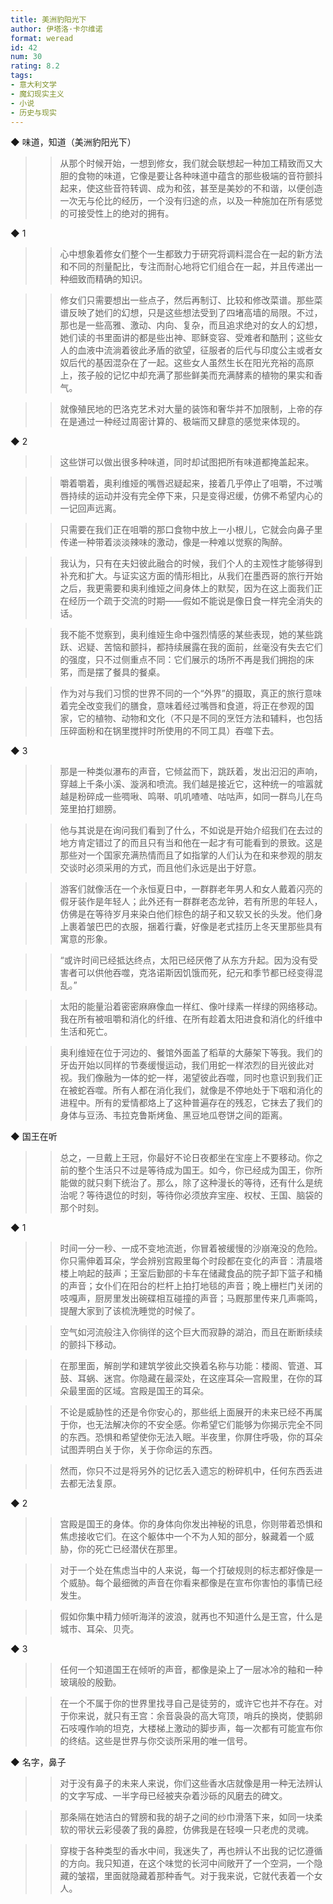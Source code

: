 ```yaml
---
title: 美洲豹阳光下
author: 伊塔洛·卡尔维诺
format: weread
id: 42
num: 30
rating: 8.2
tags:
- 意大利文学
- 魔幻现实主义
- 小说
- 历史与现实
---
```


◆ 味道，知道（美洲豹阳光下）

>> 从那个时候开始，一想到修女，我们就会联想起一种加工精致而又大胆的食物的味道，它像是要让各种味道中蕴含的那些极端的音符颤抖起来，使这些音符转调、成为和弦，甚至是美妙的不和谐，以便创造一次无与伦比的经历，一个没有归途的点，以及一种施加在所有感觉的可接受性上的绝对的拥有。


◆ 1

>> 心中想象着修女们整个一生都致力于研究将调料混合在一起的新方法和不同的剂量配比，专注而耐心地将它们组合在一起，并且传递出一种细致而精确的知识。

>> 修女们只需要想出一些点子，然后再制订、比较和修改菜谱。那些菜谱反映了她们的幻想，只是这些想法受到了四堵高墙的局限。不过，那也是一些高雅、激动、内向、复杂，而且追求绝对的女人的幻想，她们读的书里面讲的都是些出神、耶稣变容、受难者和酷刑；这些女人的血液中流淌着彼此矛盾的欲望，征服者的后代与印度公主或者女奴后代的基因混杂在了一起。这些女人虽然生长在阳光充裕的高原上，孩子般的记忆中却充满了那些鲜美而充满酵素的植物的果实和香气。

>> 就像殖民地的巴洛克艺术对大量的装饰和奢华并不加限制，上帝的存在是通过一种经过周密计算的、极端而又肆意的感觉来体现的。


◆ 2

>> 这些饼可以做出很多种味道，同时却试图把所有味道都掩盖起来。

>> 嚼着嚼着，奥利维娅的嘴唇迟疑起来，接着几乎停止了咀嚼，不过嘴唇持续的运动并没有完全停下来，只是变得迟缓，仿佛不希望内心的一记回声远离。

>> 只需要在我们正在咀嚼的那口食物中放上一小根儿，它就会向鼻子里传递一种带着淡淡辣味的激动，像是一种难以觉察的陶醉。

>> 我认为，只有在夫妇彼此融合的时候，我们个人的主观性才能够得到补充和扩大。与证实这方面的情形相比，从我们在墨西哥的旅行开始之后，我更需要和奥利维娅之间身体上的默契，因为在这上面我们正在经历一个疏于交流的时期——假如不能说是像日食一样完全消失的话。

>> 我不能不觉察到，奥利维娅生命中强烈情感的某些表现，她的某些跳跃、迟疑、苦恼和颤抖，都持续展露在我的面前，丝毫没有失去它们的强度，只不过侧重点不同：它们展示的场所不再是我们拥抱的床笫，而是摆了餐具的餐桌。

>> 作为对与我们习惯的世界不同的一个“外界”的摄取，真正的旅行意味着完全改变我们的膳食，意味着经过嘴唇和食道，将正在参观的国家，它的植物、动物和文化（不只是不同的烹饪方法和辅料，也包括压碎面粉和在锅里搅拌时所使用的不同工具）吞噬下去。


◆ 3

>> 那是一种类似瀑布的声音，它倾盆而下，跳跃着，发出汩汩的声响，穿越上千条小溪、漩涡和喷流。我们越是接近它，这种统一的喧嚣就越是粉碎成一些啁啾、鸣啭、叽叽喳喳、咕咕声，如同一群鸟儿在鸟笼里拍打翅膀。

>> 他与其说是在询问我们看到了什么，不如说是开始介绍我们在去过的地方肯定错过了的而且只有当和他在一起才有可能看到的景致。这是那些对一个国家充满热情而且了如指掌的人们认为在和来参观的朋友交谈时必须采用的方式，而且他们永远是出于好意。

>> 游客们就像活在一个永恒夏日中，一群群老年男人和女人戴着闪亮的假牙装作是年轻人；此外还有一群群老态龙钟，若有所思的年轻人，仿佛是在等待岁月来染白他们棕色的胡子和又软又长的头发。他们身上裹着皱巴巴的衣服，捆着行囊，好像是老式挂历上冬天里那些具有寓意的形象。

>> “或许时间已经抵达终点，太阳已经厌倦了从东方升起。因为没有受害者可以供他吞噬，克洛诺斯因饥饿而死，纪元和季节都已经变得混乱。”

>> 太阳的能量沿着密密麻麻像血一样红、像叶绿素一样绿的网络移动。我在所有被咀嚼和消化的纤维、在所有趁着太阳进食和消化的纤维中生活和死亡。

>> 奥利维娅在位于河边的、餐馆外面盖了稻草的大藤架下等我。我们的牙齿开始以同样的节奏缓慢运动，我们用蛇一样浓烈的目光彼此对视。我们像融为一体的蛇一样，渴望彼此吞噬，同时也意识到我们正在被蛇吞噬。所有人都在消化我们，就像是不停地处于下咽和消化的进程中。所有的爱情都烙上了这种普遍存在的残忍，它抹去了我们的身体与豆汤、韦拉克鲁斯烤鱼、黑豆地瓜卷饼之间的距离。


◆ 国王在听

>> 总之，一旦戴上王冠，你最好不论日夜都坐在宝座上不要移动。你之前的整个生活只不过是等待成为国王。如今，你已经成为国王，你所能做的就只剩下统治了。那么，除了这种漫长的等待，还有什么是统治呢？等待退位的时刻，等待你必须放弃宝座、权杖、王国、脑袋的那个时刻。


◆ 1

>> 时间一分一秒、一成不变地流逝，你冒着被缓慢的沙崩淹没的危险。你只需伸着耳朵，学会辨别宫殿里每个时段都在变化的声音：清晨塔楼上响起的鼓声；王室后勤部的卡车在储藏食品的院子卸下篮子和桶的声音；女仆们在阳台的栏杆上拍打地毯的声音；晚上栅栏门关闭的吱嘎声，厨房里发出碗碟相互碰撞的声音；马厩那里传来几声嘶鸣，提醒大家到了该梳洗睡觉的时候了。

>> 空气如河流般注入你徜徉的这个巨大而寂静的湖泊，而且在断断续续的颤抖下移动。

>> 在那里面，解剖学和建筑学彼此交换着名称与功能：楼阁、管道、耳鼓、耳蜗、迷宫。你隐藏在最深处，在这座耳朵—宫殿里，在你的耳朵最里面的区域。宫殿是国王的耳朵。

>> 不论是威胁性的还是令你安心的，那些纸上面展开的未来已经不再属于你，也无法解决你的不安全感。你希望它们能够为你揭示完全不同的东西。恐惧和希望使你无法入眠。半夜里，你屏住呼吸，你的耳朵试图弄明白关于你，关于你命运的东西。

>> 然而，你只不过是将另外的记忆丢入遗忘的粉碎机中，任何东西丢进去都无法复原。


◆ 2

>> 宫殿是国王的身体。你的身体向你发出神秘的讯息，你则带着恐惧和焦虑接收它们。在这个躯体中一个不为人知的部分，躲藏着一个威胁，你的死亡已经潜伏在那里。

>> 对于一个处在焦虑当中的人来说，每一个打破规则的标志都好像是一个威胁。每个最细微的声音在你看来都像是在宣布你害怕的事情已经发生。

>> 假如你集中精力倾听海洋的波浪，就再也不知道什么是王宫，什么是城市、耳朵、贝壳。


◆ 3

>> 任何一个知道国王在倾听的声音，都像是染上了一层冰冷的釉和一种玻璃般的殷勤。

>> 在一个不属于你的世界里找寻自己是徒劳的，或许它也并不存在。对于你来说，就只有王宫：余音袅袅的高大穹顶，哨兵的换岗，使鹅卵石吱嘎作响的坦克，大楼梯上激动的脚步声，每一次都有可能宣布你的终结。这些是世界与你交谈所采用的唯一信号。


◆ 名字，鼻子

>> 对于没有鼻子的未来人来说，你们这些香水店就像是用一种无法辨认的文字写成、一半字母已经被夹杂着沙砾的风磨去的碑文。

>> 那条隔在她洁白的臂膀和我的胡子之间的纱巾滑落下来，如同一块柔软的带状云彩侵袭了我的鼻腔，仿佛我是在轻嗅一只老虎的灵魂。

>> 穿梭于各种类型的香水中间，我迷失了，再也辨认不出我的记忆遵循的方向。我只知道，在这个味觉的长河中间敞开了一个空洞，一个隐藏的皱褶，里面就隐藏着那种香气。对于我来说，它就代表着一个女人。

